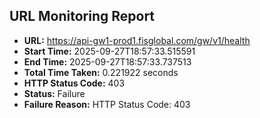 ## URL Monitoring Report

- **URL:** https://api-gw1-prod1.fisglobal.com/gw/v1/health
- **Start Time:** 2025-09-27T18:57:33.515591
- **End Time:** 2025-09-27T18:57:33.737513
- **Total Time Taken:** 0.221922 seconds
- **HTTP Status Code:** 403
- **Status:** Failure
- **Failure Reason:** HTTP Status Code: 403
